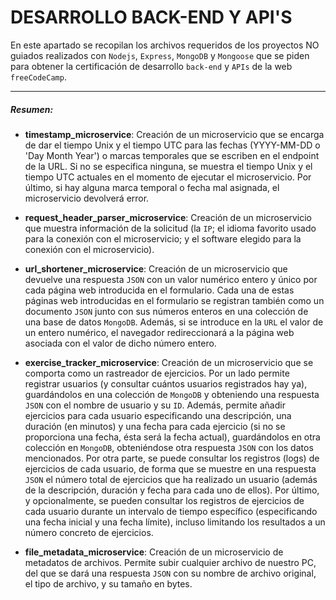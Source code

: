 # DESARROLLO BACK-END Y API'S

En este apartado se recopilan los archivos requeridos de los proyectos NO guiados realizados con `Nodejs`, `Express`, `MongoDB` y `Mongoose` que se piden para obtener la certificación de desarrollo `back-end` y `APIs` de la web `freeCodeCamp`.

------------

##### Resumen:
- **timestamp_microservice**: Creación de un microservicio que se encarga de dar el tiempo Unix y el tiempo UTC para las fechas (YYYY-MM-DD o 'Day Month Year') o marcas temporales que se escriben en el endpoint de la URL. Si no se especifica ninguna, se muestra el tiempo Unix y el tiempo UTC actuales en el momento de ejecutar el microservicio. Por último, si hay alguna marca temporal o fecha mal asignada, el microservicio devolverá error.  

- **request_header_parser_microservice**: Creación de un microservicio que muestra información de la solicitud (la `IP`; el idioma favorito usado para la conexión con el microservicio; y el software elegido para la conexión con el microservicio).

- **url_shortener_microservice**: Creación de un microservicio que devuelve una respuesta `JSON` con un valor numérico entero y único por cada página web introducida en el formulario. Cada una de estas páginas web introducidas en el formulario se registran también como un documento `JSON` junto con sus números enteros en una colección de una base de datos `MongoDB`. Además, si se introduce en la `URL` el valor de un entero numérico, el navegador redireccionará a la página web asociada con el valor de dicho número entero.

- **exercise_tracker_microservice**: Creación de un microservicio que se comporta como un rastreador de ejercicios. Por un lado permite registrar usuarios (y consultar cuántos usuarios registrados hay ya), guardándolos en una colección de `MongoDB` y obteniendo una respuesta `JSON` con el nombre de usuario y su `ID`. Además, permite añadir ejercicios para cada usuario especificando una descripción, una duración (en minutos) y una fecha para cada ejercicio (si no se proporciona una fecha, ésta será la fecha actual), guardándolos en otra colección en `MongoDB`, obteniéndose otra respuesta `JSON` con los datos mencionados. Por otra parte, se puede consultar los registros (logs) de ejercicios de cada usuario, de forma que se muestre en una respuesta `JSON` el número total de ejercicios que ha realizado un usuario (además de la descripción, duración y fecha para cada uno de ellos). Por último, y opcionalmente, se pueden consultar los registros de ejercicios de cada usuario durante un intervalo de tiempo específico (especificando una fecha inicial y una fecha límite), incluso limitando los resultados a un número concreto de ejercicios.

- **file_metadata_microservice**: Creación de un microservicio de metadatos de archivos. Permite subir cualquier archivo de nuestro PC, del que se dará una respuesta `JSON` con su nombre de archivo original, el tipo de archivo, y su tamaño en bytes.
